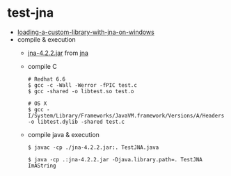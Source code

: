 # test-jna
* [loading-a-custom-library-with-jna-on-windows](http://stackoverflow.com/questions/30327006/loading-a-custom-library-with-jna-on-windows)
* compile & execution
  * [jna-4.2.2.jar](https://maven.java.net/content/repositories/releases/net/java/dev/jna/jna/4.2.2/jna-4.2.2.jar) from [jna](https://github.com/java-native-access/jna)
  * compile C

    ```
    # Redhat 6.6
    $ gcc -c -Wall -Werror -fPIC test.c
    $ gcc -shared -o libtest.so test.o

    # OS X
    $ gcc -I/System/Library/Frameworks/JavaVM.framework/Versions/A/Headers -o libtest.dylib -shared test.c
    ```
  * compile java & execution

    ```
    $ javac -cp ./jna-4.2.2.jar:. TestJNA.java

    $ java -cp .:jna-4.2.2.jar -Djava.library.path=. TestJNA
    ImAString
    ```
